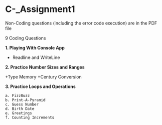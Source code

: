 # C-_Assignment1

Non-Coding questions (including the error code execution) are in the PDF file


9 Coding Questions

**1. Playing With Console App**
+ Readline and WriteLine
    
**2. Practice Number Sizes and Ranges**

+Type Memory
+Century Conversion
  
**3. Practice Loops and Operations**

	a. FizzBuzz
	b. Print-A-Pyramid
	c. Guess Number
	d. Birth Date
	e. Greetings
	f. Counting Increments
  

